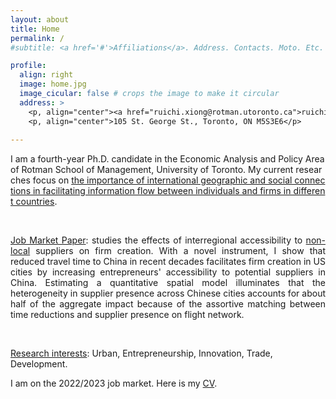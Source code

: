 ```yaml
---
layout: about
title: Home
permalink: /
#subtitle: <a href='#'>Affiliations</a>. Address. Contacts. Moto. Etc.

profile:
  align: right
  image: home.jpg
  image_cicular: false # crops the image to make it circular
  address: >
    <p, align="center"><a href="ruichi.xiong@rotman.utoronto.ca">ruichi.xiong@rotman.utoronto.ca</a> </p>
    <p, align="center">105 St. George St., Toronto, ON M5S3E6</p>
    
---
```


<p style="word-break: break-all">I am a fourth-year Ph.D. candidate in the Economic Analysis and Policy Area of Rotman School of Management, University of Toronto. My current researches focus on <ins>the importance of international geographic and social connections in facilitating information flow between individuals and firms in different countries</ins>.</p>

<p>&nbsp;</p>

<p style="text-align: justify"><ins>Job Market Paper</ins>: studies the effects of interregional accessibility to <ins>non-local</ins> suppliers on firm creation. With a novel instrument, I show that reduced travel time to China in recent decades facilitates firm creation in US cities by increasing entrepreneurs' accessibility to potential suppliers in China. Estimating a quantitative spatial model illuminates that the heterogeneity in supplier presence across Chinese cities accounts for about half of the aggregate impact because of the assortive matching between time reductions and supplier presence on flight network.</p>

<p>&nbsp;</p>

<ins>Research interests</ins>: Urban, Entrepreneurship, Innovation, Trade, Development.

I am on the 2022/2023 job market. Here is my <a href="{{ site.url }}/assets/pdf/cv.pdf" target="_blank">CV</a>.

